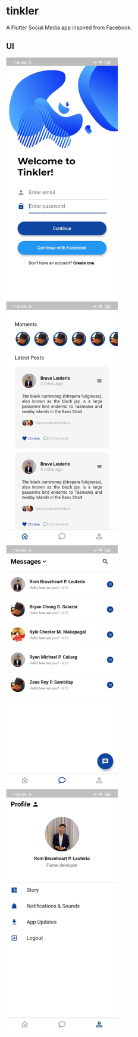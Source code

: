 # tinkler

A Flutter Social Media app inspired from Facebook.

## UI

<img src= 'screenshots/login.jpg' width=300>
<img src='screenshots/posts.jpg' width= 300>
<img src='screenshots/chat.jpg' width= 300>
<img src='screenshots/profile.jpg' width= 300>
